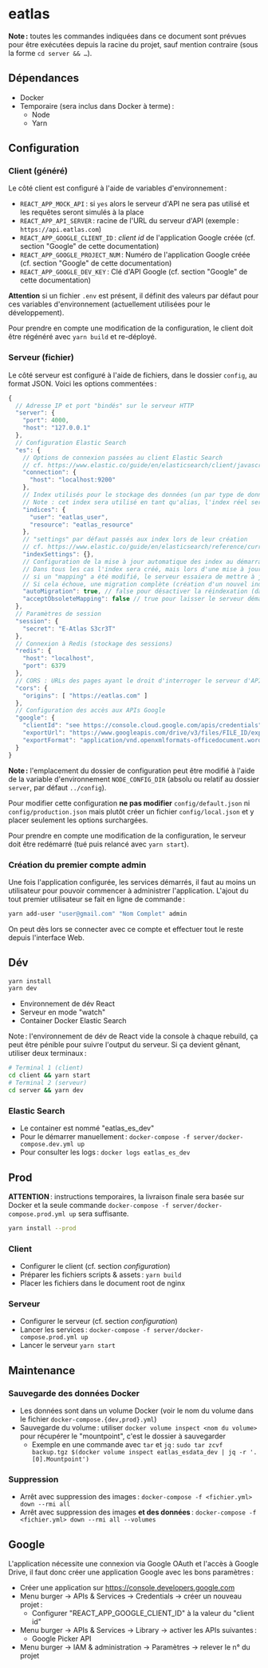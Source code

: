 # eatlas

**Note :** toutes les commandes indiquées dans ce document sont prévues pour être exécutées depuis la racine du projet, sauf mention contraire (sous la forme ``cd server && …``).

## Dépendances

* Docker
* Temporaire (sera inclus dans Docker à terme) :
  * Node
  * Yarn

## Configuration

### Client (généré)

Le côté client est configuré à l'aide de variables d'environnement :

* ``REACT_APP_MOCK_API`` : si ``yes`` alors le serveur d'API ne sera pas utilisé et les requêtes seront simulés à la place
* ``REACT_APP_API_SERVER`` : racine de l'URL du serveur d'API (exemple : ``https://api.eatlas.com``)
* ``REACT_APP_GOOGLE_CLIENT_ID`` : *client id* de l'application Google créée (cf. section "Google" de cette documentation)
* ``REACT_APP_GOOGLE_PROJECT_NUM`` : Numéro de l'application Google créée (cf. section "Google" de cette documentation)
* ``REACT_APP_GOOGLE_DEV_KEY`` : Clé d'API Google (cf. section "Google" de cette documentation)

**Attention** si un fichier ``.env`` est présent, il définit des valeurs par défaut pour ces variables d'environnement (actuellement utilisées pour le développement).

Pour prendre en compte une modification de la configuration, le client doit être régénéré avec ``yarn build`` et re-déployé.

### Serveur (fichier)

Le côté serveur est configuré à l'aide de fichiers, dans le dossier ``config``, au format JSON. Voici les options commentées :

```js
{
  // Adresse IP et port "bindés" sur le serveur HTTP
  "server": {
    "port": 4000,
    "host": "127.0.0.1"
  },
  // Configuration Elastic Search
  "es": {
    // Options de connexion passées au client Elastic Search
    // cf. https://www.elastic.co/guide/en/elasticsearch/client/javascript-api/current/configuration.html#config-options
    "connection": {
      "host": "localhost:9200"
    },
    // Index utilisés pour le stockage des données (un par type de données)
    // Note : cet index sera utilisé en tant qu'alias, l'index réel sera de la forme "<nom>_<timestamp>"
    "indices": {
      "user": "eatlas_user",
      "resource": "eatlas_resource"
    },
    // "settings" par défaut passés aux index lors de leur création
    // cf. https://www.elastic.co/guide/en/elasticsearch/reference/current/indices-create-index.html#create-index-settings
    "indexSettings": {},
    // Configuration de la mise à jour automatique des index au démarrage du serveur
    // Dans tous les cas l'index sera créé, mais lors d'une mise à jour de l'application
    // si un "mapping" a été modifié, le serveur essaiera de mettre à jour l'index (PUT mappings)
    // Si cela échoue, une migration complète (création d'un nouvel index + reindex) peut être lancée
    "autoMigration": true, // false pour désactiver la réindexation (dans ce cas les mises à jour de mappings devront être effectuées manuellement)
    "acceptObsoleteMapping": false // true pour laisser le serveur démarrer même si le mapping a été modifié (risque de dysfonctionnements !)
  },
  // Paramètres de session
  "session": {
    "secret": "E-Atlas S3cr3T"
  },
  // Connexion à Redis (stockage des sessions)
  "redis": {
    "host": "localhost",
    "port": 6379
  },
  // CORS : URLs des pages ayant le droit d'interroger le serveur d'API
  "cors": {
    "origins": [ "https://eatlas.com" ]
  },
  // Configuration des accès aux APIs Google
  "google": {
    "clientId": "see https://console.cloud.google.com/apis/credentials", // Pour valider le token passé après authentification côté client
    "exportUrl": "https://www.googleapis.com/drive/v3/files/FILE_ID/export?mimeType=FORMAT", // Endpoint de l'API Google Drive
    "exportFormat": "application/vnd.openxmlformats-officedocument.wordprocessingml.document" // Format d'export pour les articles
  }
}
```

**Note :** l'emplacement du dossier de configuration peut être modifié à l'aide de la variable d'environnement ``NODE_CONFIG_DIR`` (absolu ou relatif au dossier ``server``, par défaut ``../config``).

Pour modifier cette configuration **ne pas modifier** ``config/default.json`` ni ``config/production.json`` mais plutôt créer un fichier ``config/local.json`` et y placer seulement les options surchargées.

Pour prendre en compte une modification de la configuration, le serveur doit être redémarré (tué puis relancé avec ``yarn start``).

### Création du premier compte admin

Une fois l'application configurée, les services démarrés, il faut au moins un utilisateur pour pouvoir commencer à administrer l'application. L'ajout du tout premier utilisateur se fait en ligne de commande :

```sh
yarn add-user "user@gmail.com" "Nom Complet" admin
```

On peut dès lors se connecter avec ce compte et effectuer tout le reste depuis l'interface Web.

## Dév

```sh
yarn install
yarn dev
```

* Environnement de dév React
* Serveur en mode "watch"
* Container Docker Elastic Search

Note : l'environnement de dév de React vide la console à chaque rebuild, ça peut être pénible pour suivre l'output du serveur. Si ça devient gênant, utiliser deux terminaux :

```sh
# Terminal 1 (client)
cd client && yarn start
# Terminal 2 (serveur)
cd server && yarn dev
```

### Elastic Search

* Le container est nommé "eatlas_es_dev"
* Pour le démarrer manuellement : ``docker-compose -f server/docker-compose.dev.yml up``
* Pour consulter les logs : ``docker logs eatlas_es_dev``

## Prod

**ATTENTION** : instructions temporaires, la livraison finale sera basée sur Docker et la seule commande ``docker-compose -f server/docker-compose.prod.yml up`` sera suffisante.

```sh
yarn install --prod
```

### Client

* Configurer le client (cf. section *configuration*)
* Préparer les fichiers scripts & assets : ``yarn build``
* Placer les fichiers dans le document root de nginx

### Serveur

* Configurer le serveur (cf. section *configuration*)
* Lancer les services : ``docker-compose -f server/docker-compose.prod.yml up``
* Lancer le serveur ``yarn start``

## Maintenance

### Sauvegarde des données Docker

* Les données sont dans un volume Docker (voir le nom du volume dans le fichier ``docker-compose.{dev,prod}.yml``)
* Sauvegarde du volume : utiliser ``docker volume inspect <nom du volume>`` pour récupérer le "mountpoint", c'est le dossier à sauvegarder
  * Exemple en une commande avec `tar` et `jq` : ``sudo tar zcvf backup.tgz $(docker volume inspect eatlas_esdata_dev | jq -r '.[0].Mountpoint')``

### Suppression

* Arrêt avec suppression des images : ``docker-compose -f <fichier.yml> down --rmi all``
* Arrêt avec suppression des images **et des données** : ``docker-compose -f <fichier.yml> down --rmi all --volumes``

## Google

L'application nécessite une connexion via Google OAuth et l'accès à Google Drive, il faut donc créer une application Google avec les bons paramètres :

* Créer une application sur https://console.developers.google.com
* Menu burger → APIs & Services → Credentials → créer un nouveau projet :
  * Configurer "REACT_APP_GOOGLE_CLIENT_ID" à la valeur du "client id"
* Menu burger → APIs & Services → Library → activer les APIs suivantes :
  * Google Picker API
* Menu burger → IAM & administration → Paramètres → relever le n° du projet
